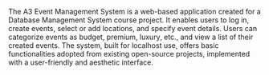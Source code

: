 The A3 Event Management System is a web-based application created for a Database Management System course project. It enables users to log in, create events, select or add locations, and specify event details. Users can categorize events as budget, premium, luxury, etc., and view a list of their created events. The system, built for localhost use, offers basic functionalities adopted from existing open-source projects, implemented with a user-friendly and aesthetic interface. 
